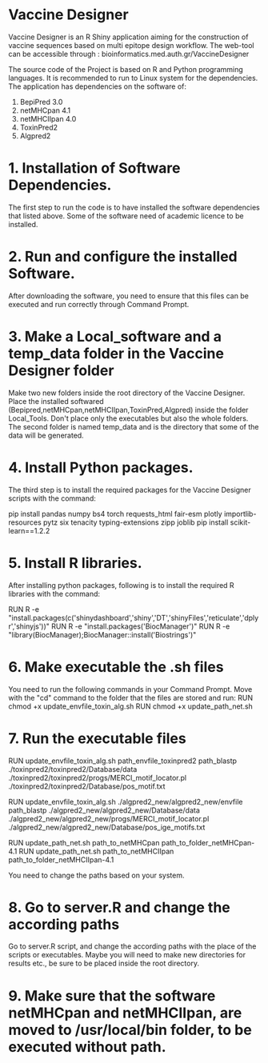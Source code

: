 # Vaccine Designer
Vaccine Designer is an R Shiny application aiming for the construction of vaccine sequences  based on multi epitope design workflow. The web-tool can be accessible through : bioinformatics.med.auth.gr/VaccineDesigner

The source code of the Project is based on R and Python programming languages. It is recommended to run to Linux system for the dependencies. 
The application has dependencies on the software of:
1) BepiPred 3.0
2) netMHCpan 4.1
3) netMHCIIpan 4.0
4) ToxinPred2
5) Algpred2

# 1. Installation of Software Dependencies.
The first step to run the code is to have installed the software dependencies that listed above. Some of the software need of academic licence to be installed.

# 2. Run and configure the installed Software.
After downloading the software, you need to ensure that this files can be executed and run correctly through Command Prompt.

# 3. Make a Local_software and a temp_data folder in the Vaccine Designer folder
Make two new folders inside the root directory of the Vaccine Designer. Place the installed softwared (Bepipred,netMHCpan,netMHCIIpan,ToxinPred,Algpred) inside the folder Local_Tools. Don't place only the executables but also the whole folders. 
The second folder is named temp_data and is the directory that some of the data will be generated.

# 4. Install Python packages.
The third step is to install the required packages for the Vaccine Designer scripts with the command:

pip install pandas numpy bs4 torch requests_html fair-esm plotly importlib-resources pytz six tenacity typing-extensions zipp joblib 
pip install scikit-learn==1.2.2

# 5. Install R libraries.
After installing python packages, following is to install the required R libraries with the command:

RUN R -e "install.packages(c('shinydashboard','shiny','DT','shinyFiles','reticulate','dplyr','shinyjs'))"
RUN R -e "install.packages('BiocManager')"
RUN R -e "library(BiocManager);BiocManager::install('Biostrings')"

# 6. Make executable the .sh files
You need to run the following commands in your Command Prompt. Move with the "cd" command to the folder that the files are stored and run:
RUN chmod +x update_envfile_toxin_alg.sh
RUN chmod +x update_path_net.sh

# 7. Run the executable files

RUN update_envfile_toxin_alg.sh path_envfile_toxinpred2 path_blastp ./toxinpred2/toxinpred2/Database/data ./toxinpred2/toxinpred2/progs/MERCI_motif_locator.pl ./toxinpred2/toxinpred2/Database/pos_motif.txt

RUN update_envfile_toxin_alg.sh ./algpred2_new/algpred2_new/envfile path_blastp ./algpred2_new/algpred2_new/Database/data ./algpred2_new/algpred2_new/progs/MERCI_motif_locator.pl ./algpred2_new/algpred2_new/Database/pos_ige_motifs.txt

RUN update_path_net.sh path_to_netMHCpan path_to_folder_netMHCpan-4.1
RUN update_path_net.sh path_to_netMHCIIpan path_to_folder_netMHCIIpan-4.1

You need to change the paths based on your system.

# 8. Go to server.R and change the according paths
Go to server.R script, and change the according paths with the place of the scripts or executables. Maybe you will need to make new directories for results etc., be sure to be placed inside the root directory.

# 9. Make sure that the software netMHCpan and netMHCIIpan, are moved to /usr/local/bin folder, to be executed without path.




